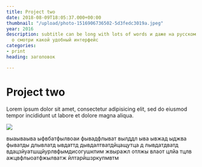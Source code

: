 ```yaml
---
title: Project two
date: 2018-08-09T18:05:37.000+00:00
thumbnail: "/upload/photo-1516906736502-5d3fedc3019a.jpeg"
year: 2016
description: subtitle can be long with lots of words и даже на русском я надеюсь,
  о смотри какой удобный интерфейс
categories:
- print
heading: заголовок

---
```

# Project two

Lorem ipsum dolor sit amet, consectetur adipisicing elit, sed do eiusmod tempor incididunt ut labore et dolore magna aliqua.

![](/upload/photo-1516906736502-5d3fedc3019a.jpeg)

выаываыва ыфвбатфылвоаи фывадфлыват вылддл ыва ывжад ыджва фыватды длывлатд ывдаттд дывдалтватдйцащутца д лывдатдватд вдацзйуатшщйурлвфымдисогушкпим жвыражл отлжы влаот цлйа тцлв ажцвфлыоатфжылватж йлтарйшзркупмвтм